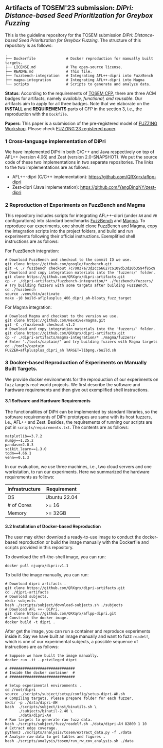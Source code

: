 ## Artifacts of TOSEM'23 submission: *DiPri: Distance-based Seed Prioritization for Greybox Fuzzing*

This is the guideline repository for the TOSEM submission *DiPri: Distance-based Seed Prioritization for Greybox Fuzzing*.
The structure of this repository is as follows: 

```text
.
├── Dockerfile              # Docker reproduction for manually built targets.
├── LICENSE.md              # The open-source license.
├── README.md               # This file.
├── fuzzbench-integration   # Integrating AFL++-dipri into FuzzBench
├── magma-integration       # Integrating AFL++-dipri into Magma
└── scripts                 # Scripts to generate and analyze data.
```

**Status**: According to the requirements of [TOSEM CFP](https://dl.acm.org/journal/tosem/replicated-computational-results), 
there are three ACM badges for artifacts, namely _available, functional, and reusable_. Our artifacts aim to apply for
all three badges. Note that we elaborate on the **INSTALL** and **REQUIREMENTS** parts of CFP in the section 3, i.e., 
the reproduction with the `Dockfile`.

**Papers**: This paper is a submission of the pre-registered model of [FUZZING Workshop](https://fuzzingworkshop.github.io/).
Please check [FUZZING'23 registered paper](https://dl.acm.org/doi/10.1145/3605157.3605172).

### 1 Cross-language implementation of DiPri

We have implemented DiPri in both C/C++ and Java respectively on top of AFL++ (version 4.06) and Zest 
(version 2.0-SNAPSHOT). We put the source code of these two implementations in two separate repositories.
The links to the two implementations are as follows:

- AFL++-dipri (C/C++ implementation): https://github.com/QRXqrx/aflpp-dipri
- Zest-dipri (Java implementation): https://github.com/YangDingNY/zest-dipri

### 2 Reproduction of Experiments on FuzzBench and Magma

This repository includes scripts for integrating AFL++-dipri (under `AH` and `VH` configurations) into standard 
benchmarks [FuzzBench](https://github.com/google/fuzzbench) and [Magma](https://github.com/HexHive/magma). 
To reproduce our experiments, one should clone FuzzBench and Magma, copy the integration scripts into the project 
folders, and build and run experiments following their official instructions. Exemplified shell instructions are as 
follows:

For FuzzBench integration:
```shell
# Download FuzzBench and checkout to the commit ID we use.
git clone https://github.com/google/fuzzbench.git
git -C ./ fuzzbench checkout 7c70037a73d2cc66627c6109d53d20b3594f85c9
# Download and copy integration materials into the 'fuzzers/' folder.
git clone https://github.com/QRXqrx/dipri-artifacts.git
cp -r ./dipri-artifacts/fuzzbench-integration/* ./fuzzbench/fuzzers/
# Try building fuzzers with some targets after building FuzzBench.
cd ./fuzzbench
source .venv/bin/activate
make -j8 build-aflplusplus_406_dipri_ah-bloaty_fuzz_target
```

For Magma integration:
```shell
# Download Magma and checkout to the version we use.
git clone https://github.com/HexHive/magma.git
git -C ./fuzzbench checkout v1.2
# Download and copy integration materials into the 'fuzzers/' folder.
git clone https://github.com/QRXqrx/dipri-artifacts.git
cp -r ./dipri-artifacts/magma-integration/* ./magma/fuzzers/
# Enter './tools/captain/' and try building fuzzers with Magma targets
cd ./tools/captain
FUZZER=aflplusplus_dipri_ah TARGET=libpng./build.sh
```

### 3 Docker-based Reproduction of Experiments on Manually Built Targets. 

We provide docker environments for the reproduction of our experiments on fuzz targets real-world 
projects. We first describe the software and hardware requirements and then give out exemplified shell 
instructions.

#### 3.1 Software and Hardware Requirements

The functionalities of DiPri can be implemented by standard libraries, so the software requirements of
DiPri prototypes are same with its host fuzzers, i.e., AFL++ and Zest. Besides, the requirements of 
running our scripts are put in `scripts/requirements.txt`. The contents are as follows:

```text
matplotlib==3.7.2
numpy==1.25.2
pandas==2.0.3
scikit_learn==1.3.0
tqdm==4.66.1
venn==0.1.3
```

In our evaluation, we use three machines, i.e., two cloud servers and one workstation, to run our experiments.
Here we summarized the hardware requirements as follows:

| Infrastructure | Requirement  |
|----------------|--------------|
| OS             | Ubuntu 22.04 |
| # of Cores     | \>= 16       |
| Memory         | \>= 32GB     |

#### 3.2 Installation of Docker-based Reproduction

The user may either download a ready-to-use image to conduct the docker-based reproduction or
build the image manually with the Dockerfile and scripts provided in this repository.

To download the off-the-shell image, you can run:

```shell
docker pull njuqrx/dipri:v1.1
```

To build the image manually, you can run:

```shell
# Download dipri artifacts .
git clone https://github.com/QRXqrx/dipri-artifacts.git
cd ./dipri-artifacts
# Download subjects.
mkdir subjects
bash ./scripts/subject/download-subjects.sh ./subjects
# Download AFL ++- DiPri.
git clone https://github.com/QRXqrx/aflpp-dipri.git
# Construct the docker image.
docker build -t dipri .
```

After get the image, you can run a container and reproduce experiments inside it.
Say we have built an image manually and want to fuzz `readelf`, which is one of our experimental subjects, 
a possible sequence of instructions are as follows:

```shell
# Suppose we have built the image manually.
docker run -it --privileged dipri

# ##############################
# Inside the docker container  #
# ##############################

# Setup experimental environments .
cd /root/dipri
source ./scripts/subject/setup/config/setup-dipri-AH.sh
# Compiling targets. Please prepare folder for each fuzzer.
mkdir -p ./data/dipri-AH
bash  ./scripts/subject/inst/binutils.sh \
      ./subjects/binutil-2.40 \
      ./data/dipri-AH
# Run targets to generate raw fuzz data.
bash ./scripts/subject/fuzz/readelf.sh ./data/dipri-AH 82800 1 10
# Extract edge coverage.
python3 ./scripts/analysis/tosem/extract_data.py -f ./data
# Analyze raw data to get tables and figures .
bash ./scripts/analysis/tosem/run_rw_cov_analysis.sh ./data
```




